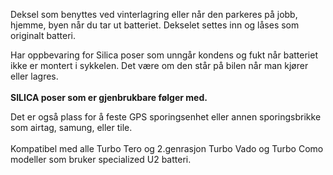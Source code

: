 <!-- Edit this file to change the product description -->

<p>Deksel som benyttes ved vinterlagring eller når den parkeres på jobb, hjemme, byen når du tar ut batteriet. Dekselet settes inn og låses som originalt batteri. </p>
<p>Har oppbevaring for Silica poser som unngår kondens og fukt når batteriet ikke er montert i sykkelen. Det være om den står på bilen når man kjører eller lagres. <br><br><strong>SILICA poser som er gjenbrukbare følger med. </strong></p>
<p>Det er også plass for å feste GPS sporingsenhet eller annen sporingsbrikke som airtag, samung, eller tile. <br><br><span>Kompatibel med alle Turbo Tero og 2.genrasjon Turbo Vado og Turbo Como modeller som bruker specialized U2 batteri.</span></p>
<h1 class="product-detail-information-area__product-name"></h1>